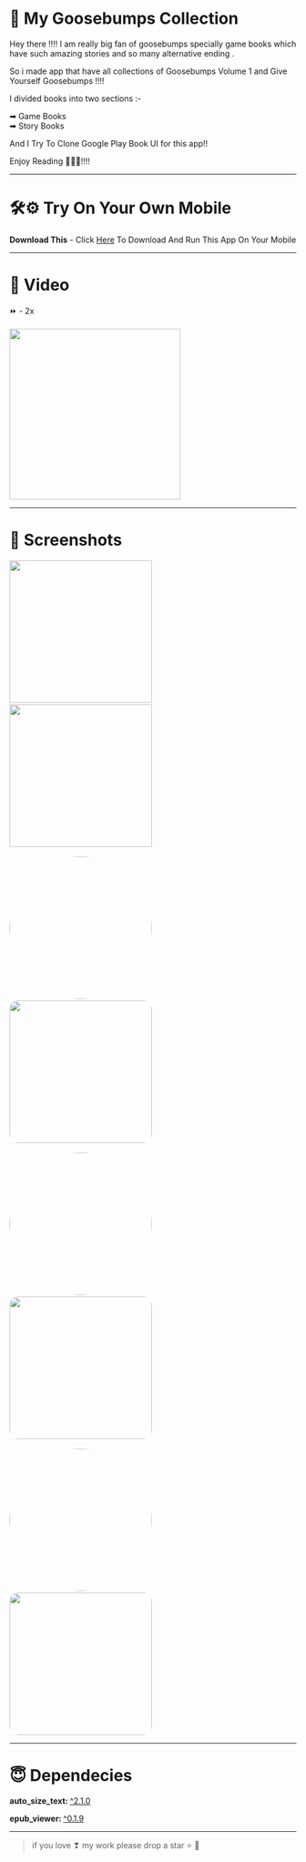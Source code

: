 # 👻 My Goosebumps Collection

Hey there !!!! I am really big fan of goosebumps specially game books which have such amazing stories and so many alternative ending . 

So i made app that have all collections of Goosebumps Volume 1 and Give Yourself Goosebumps !!!!

I divided books into two sections :-

➡ Game Books<br>
➡ Story Books

And I Try To Clone Google Play Book UI for this app!!

Enjoy Reading 📖🤤🤤!!!!
___

# 🛠⚙ Try On Your Own Mobile 

<b>Download This</b> - Click [Here](https://drive.google.com/file/d/17nOakoKATZJpmC_apcnj2SJBfiUM78VE/view?usp=sharing) To Download
And Run This App On Your Mobile
___

# 🎥 Video
⏩ - 2x
<br><br>
<img src="https://github.com/YashikGarg/my_goosebump_collections/blob/master/assets/sample/sample.gif" width="300">
___

# 📸 Screenshots
<img src="https://github.com/YashikGarg/my_goosebump_collections/blob/master/assets/sample/1.jpeg" width="250">&nbsp;&nbsp;&nbsp;&nbsp;<img src="https://github.com/YashikGarg/my_goosebump_collections/blob/master/assets/sample/2.jpeg" width="250" >
<br><br>
<img src="https://github.com/YashikGarg/my_goosebump_collections/blob/master/assets/sample/3.jpeg" width="250" style="border-radius: 235px">&nbsp;&nbsp;&nbsp;&nbsp;<img src="https://github.com/YashikGarg/my_goosebump_collections/blob/master/assets/sample/4.jpeg" width="250" style="border-radius: 15px">
<br><br>
<img src="https://github.com/YashikGarg/my_goosebump_collections/blob/master/assets/sample/5.jpeg" width="250" style="border-radius: 235px">&nbsp;&nbsp;&nbsp;&nbsp;<img src="https://github.com/YashikGarg/my_goosebump_collections/blob/master/assets/sample/6.jpeg" width="250" style="border-radius: 15px">
<br><br>
<img src="https://github.com/YashikGarg/my_goosebump_collections/blob/master/assets/sample/7.jpeg" width="250" style="border-radius: 235px">&nbsp;&nbsp;&nbsp;&nbsp;<img src="https://github.com/YashikGarg/my_goosebump_collections/blob/master/assets/sample/8.jpeg" width="250" style="border-radius: 15px">

___

# 😇 Dependecies

<b>auto_size_text: </b><a href="https://pub.dev/packages/auto_size_text">^2.1.0</a>

<b>epub_viewer: </b><a href="https://pub.dev/packages/epub_viewer">^0.1.9</a>

___

> if you love ❣ my work please drop a star ⭐ 👼
